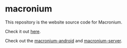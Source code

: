 # macronium
This repository is the website source code for Macronium.

Check it out [here](https://supersu-man.github.io/macronium/).

Check out the [macronium-android](https://github.com/supersu-man/macronium-android) and [macronium-server](https://github.com/supersu-man/macronium-server).

